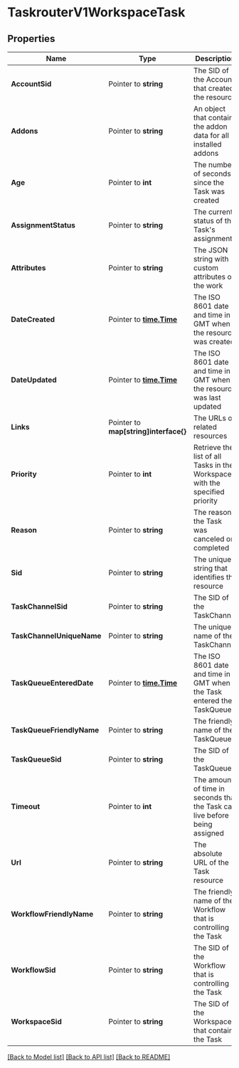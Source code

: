 # TaskrouterV1WorkspaceTask

## Properties

Name | Type | Description | Notes
------------ | ------------- | ------------- | -------------
**AccountSid** | Pointer to **string** | The SID of the Account that created the resource |
**Addons** | Pointer to **string** | An object that contains the addon data for all installed addons |
**Age** | Pointer to **int** | The number of seconds since the Task was created |
**AssignmentStatus** | Pointer to **string** | The current status of the Task's assignment |
**Attributes** | Pointer to **string** | The JSON string with custom attributes of the work |
**DateCreated** | Pointer to [**time.Time**](time.Time.md) | The ISO 8601 date and time in GMT when the resource was created |
**DateUpdated** | Pointer to [**time.Time**](time.Time.md) | The ISO 8601 date and time in GMT when the resource was last updated |
**Links** | Pointer to **map[string]interface{}** | The URLs of related resources |
**Priority** | Pointer to **int** | Retrieve the list of all Tasks in the Workspace with the specified priority |
**Reason** | Pointer to **string** | The reason the Task was canceled or completed |
**Sid** | Pointer to **string** | The unique string that identifies the resource |
**TaskChannelSid** | Pointer to **string** | The SID of the TaskChannel |
**TaskChannelUniqueName** | Pointer to **string** | The unique name of the TaskChannel |
**TaskQueueEnteredDate** | Pointer to [**time.Time**](time.Time.md) | The ISO 8601 date and time in GMT when the Task entered the TaskQueue. |
**TaskQueueFriendlyName** | Pointer to **string** | The friendly name of the TaskQueue |
**TaskQueueSid** | Pointer to **string** | The SID of the TaskQueue |
**Timeout** | Pointer to **int** | The amount of time in seconds that the Task can live before being assigned |
**Url** | Pointer to **string** | The absolute URL of the Task resource |
**WorkflowFriendlyName** | Pointer to **string** | The friendly name of the Workflow that is controlling the Task |
**WorkflowSid** | Pointer to **string** | The SID of the Workflow that is controlling the Task |
**WorkspaceSid** | Pointer to **string** | The SID of the Workspace that contains the Task |

[[Back to Model list]](../README.md#documentation-for-models) [[Back to API list]](../README.md#documentation-for-api-endpoints) [[Back to README]](../README.md)


